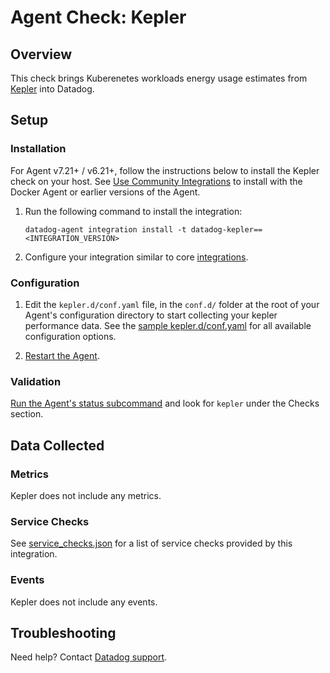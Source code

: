 # Agent Check: Kepler

## Overview

This check brings Kuberenetes workloads energy usage estimates from [Kepler][1] into Datadog.

## Setup

### Installation

For Agent v7.21+ / v6.21+, follow the instructions below to install the Kepler check on your host. See [Use Community Integrations][3] to install with the Docker Agent or earlier versions of the Agent.

1. Run the following command to install the integration:

   ```shell
   datadog-agent integration install -t datadog-kepler==<INTEGRATION_VERSION>
   ```

2. Configure your integration similar to core [integrations][4].

### Configuration


1. Edit the `kepler.d/conf.yaml` file, in the `conf.d/` folder at the root of your Agent's configuration directory to start collecting your kepler performance data. See the [sample kepler.d/conf.yaml][4] for all available configuration options.

2. [Restart the Agent][5].

### Validation

[Run the Agent's status subcommand][6] and look for `kepler` under the Checks section.

## Data Collected

### Metrics

Kepler does not include any metrics.

### Service Checks

See [service_checks.json][8] for a list of service checks provided by this integration.

### Events

Kepler does not include any events.

## Troubleshooting

Need help? Contact [Datadog support][3].

[1]: https://sustainable-computing.io/
[2]: https://app.datadoghq.com/account/settings/agent/latest
[3]: https://docs.datadoghq.com/agent/guide/use-community-integrations/?tab=agentv721v621
[4]: https://github.com/DataDog/integrations-extras/blob/master/kepler/datadog_checks/kepler/data/conf.yaml.example
[5]: https://docs.datadoghq.com/agent/guide/agent-commands/#start-stop-and-restart-the-agent
[6]: https://docs.datadoghq.com/agent/guide/agent-commands/#agent-status-and-information
[7]: https://github.com/DataDog/integrations-extras/blob/master/kepler/metadata.csv
[8]: https://github.com/DataDog/integrations-extras/blob/master/kepler/assets/service_checks.json
[9]: https://docs.datadoghq.com/help/

